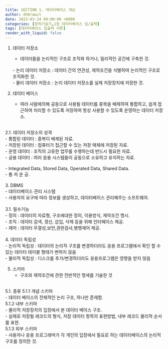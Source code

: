 ```yaml
---
title: SECTION 1. 데이터베이스 개요
author: dh0rwwit
date: 2023-03-24 09:00:00 +0900
categories: [정처기실기,1장_데이터베이스 입/출력]
tags: [데이터베이스 입출력 이론]
render_with_liquid: false
---
```


1. 데이터 저장소 <br>
    - 데이터들을 논리적인 구조로 조직화 하거나, 밀리적인 공간에 구축한 것. <br>
    <br>
    - 논리 데이터 저장소 : 데이터 간의 연관성, 제약조건을 식별하여 논리적인 구조로 조직화한 것. <br>
    - 물리 데이터 저장소 : 논리 데이터 저장소를 실제 저장장치에 저장한 것. <br>

2. 데이터 베이스 <br>
    - 여러 사람에의해 공동으로 사용될 데이터를 중복을 배제하여 통합하고, 쉽게 접근하여 처리할 수 있도록 저장하여 항상 사용할 수 있도록 운영하는 데이터 저장소. <br>
<br>
    2.1. 데이터 저장소의 성격 <br>
        - 통합된 데이터 : 중복이 배제된 자료. <br>
        - 저장된 데이터 : 컴퓨터가 접근할 수 있는 저장 매체에 저장된 자료. <br>
        - 운영 데이터 : 조직의 고유한 업무를 수행하는데 반드시 필요한 자료. <br>
        - 공용 데이터 : 여러 응용 시스템들이 공동으로 소유하고 유지하는 자료. <br>
<br>
        - Integrated Data, Stored Data, Operated Data, Shared Data. <br>
        - 통 저 운 공. <br>
<br>
3. DBMS <br>
    - 데이터베이스 관리 시스템 <br>
    - 사용자의 요구에 따라 정보를 생성하고, 데이터베이스 관리해주는 소프트웨어. <br>
<br>
    3.1. 필수기능 <br>
        - 정의 : 데이터의 자료형, 구조에대한 정의, 이용방식, 제약조건 명시. <br>
        - 조직 : 데이터 검색, 갱신, 삽입, 삭제 등을 위해 인터페이스 제공. <br>
        - 제어 : 데이터 무결성,보안,권한검사,병행제어 제공. <br>
<br>
4. 데이터 독립성 <br>
    - 논리적 독립성 : 데이터의 논리적 구조를 변경하더라도 응용 프로그램에서 확인 할 수 있는 데이터 테이블 형태가 변하지 않음 <br>
    - 물리적 독립성 : 디스크를 추가/변경하더라도 응용프로그램은 영향을 받지 않음 <br>

5. 스키마  <br>
    - 구조와 제약조건에 관한 전반적인 명세를 기술한 것 <br>
 <br>
    5.1. 종류 
        5.1.1 개념 스키마 <br>
            - 데이터 베이스의 전체적인 논리 구조, 하나만 존재함. <br>
        5.1.2 내부 스키마 <br>
            - 물리적 저장장치의 입장에서 본 데이터 베이스 구조. <br>
            - 실제로 저장될 레코드의 형식, 저장 데이터 항목의 표현방법, 내부 레코드 물리적 순서를 표현. <br>
        5.1.3 외부 스키마 <br>
            - 사용자나 응용 프로그래머가 각 개인의 입장에서 필요로 하는 데이터베이스의 논리적 구조를 정의한 것. <br>





